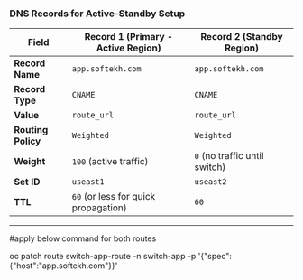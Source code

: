 
### DNS Records for Active-Standby Setup

| Field            | Record 1 (Primary - Active Region)                              | Record 2 (Standby Region)                                  |
|------------------|------------------------------------------------------------------|-------------------------------------------------------------|
| **Record Name**  | `app.softekh.com`                                               | `app.softekh.com`                                           |
| **Record Type**  | `CNAME`                                                         | `CNAME`                                                     |
| **Value**        | `route_url`     | `route_url` |
| **Routing Policy**| `Weighted`                                                     | `Weighted`                                                  |
| **Weight**       | `100` (active traffic)                                          | `0` (no traffic until switch)                               |
| **Set ID**       | `useast1`                                                       | `useast2`                                                   |
| **TTL**          | `60` (or less for quick propagation)                            | `60`                                                        |
----------------------------------------------------------------------------------------------------------------------------------------

#apply below command for both routes

oc patch route switch-app-route -n switch-app -p '{"spec":{"host":"app.softekh.com"}}'

